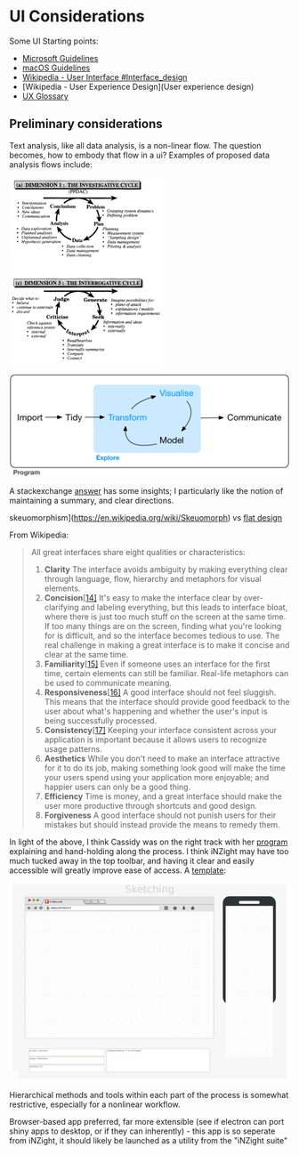 # UI Considerations

Some UI Starting points:

- [Microsoft Guidelines](https://developer.microsoft.com/en-us/windows/apps/design)
- [macOS Guidelines](https://developer.apple.com/design/human-interface-guidelines/macos/overview/themes/)
- [Wikipedia - User Interface #Interface_design](https://en.wikipedia.org/wiki/User_interface#Interface_design)
- [Wikipedia - User Experience Design](User experience design)
- [UX Glossary](https://uxplanet.org/ux-glossary-task-flows-user-flows-flowcharts-and-some-new-ish-stuff-2321044d837d)

## Preliminary considerations

Text analysis, like all data analysis, is a non-linear flow. The question becomes, how to embody that flow in a ui? Examples of proposed data analysis flows include:

![](./img/ppdac.PNG)

![](./img/data-science-explore.png)

A stackexchange [answer](https://ux.stackexchange.com/questions/49765/how-to-create-a-non-linear-wizard) has some insights; I particularly like the notion of maintaining a summary, and clear directions.

skeuomorphism](https://en.wikipedia.org/wiki/Skeuomorph) vs [flat design](https://en.wikipedia.org/wiki/Flat_design)

From Wikipedia:

> All great interfaces share eight qualities or characteristics:
> 1. **Clarity** The interface avoids ambiguity by making everything clear through language, flow, hierarchy and metaphors for visual elements.
> 2. **Concision**[[14\]](https://en.wikipedia.org/wiki/User_interface#cite_note-artofunix-14)  It's easy to make the interface clear by over-clarifying and labeling  everything, but this leads to interface bloat, where there is just too  much stuff on the screen at the same time. If too many things are on the  screen, finding what you're looking for is difficult, and so the  interface becomes tedious to use. The real challenge in making a great  interface is to make it concise and clear at the same time.
> 3. **Familiarity**[[15\]](https://en.wikipedia.org/wiki/User_interface#cite_note-15)  Even if someone uses an interface for the first time, certain elements  can still be familiar. Real-life metaphors can be used to communicate  meaning.
> 4. **Responsiveness**[[16\]](https://en.wikipedia.org/wiki/User_interface#cite_note-16)  A good interface should not feel sluggish. This means that the  interface should provide good feedback to the user about what's  happening and whether the user's input is being successfully processed.
> 5. **Consistency**[[17\]](https://en.wikipedia.org/wiki/User_interface#cite_note-17) Keeping your interface consistent across your application is important because it allows users to recognize usage patterns.
> 6. **Aesthetics**  While you don't need to make an interface attractive for it to do its  job, making something look good will make the time your users spend  using your application more enjoyable; and happier users can only be a  good thing.
> 7. **Efficiency** Time is money, and a great interface should make the user more productive through shortcuts and good design.
> 8. **Forgiveness** A good interface should not punish users for their mistakes but should instead provide the means to remedy them.

In light of the above, I think Cassidy was on the right track with her [program](https://usresp-student.shinyapps.io/text_analysis/) explaining and hand-holding along the process. I think iNZight may have too much tucked away in the top toolbar, and having it clear and easily accessible will greatly improve ease of access. A [template](https://en.wikipedia.org/wiki/File:Mobile_sketch_template.pdf):

![](img/page1-640px-Mobile_sketch_template.pdf.jpg)

Hierarchical methods and tools within each part of the process is somewhat restrictive, especially for a nonlinear workflow.

Browser-based app preferred, far more extensible (see if electron can port shiny apps to desktop, or if they can inherently) - this app is so seperate from iNZight, it should likely be launched as a utility from the "iNZight suite" 

